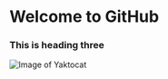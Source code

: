 # Welcome to GitHub 
### This is heading three
![Image of Yaktocat](https://octodex.github.com/images/yaktocat.png)
